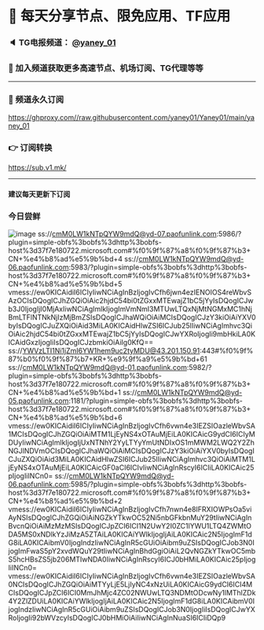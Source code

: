 # 🚀 每天分享节点、限免应用、TF应用
### 🔈 TG电报频道： [@yaney_01](https://t.me/yaney_01) 
### 🔔 加入频道获取更多高速节点、机场订阅、TG代理等等  
***
### 🔗  频道永久订阅
   https://ghproxy.com//raw.githubusercontent.com/yaney01/Yaney01/main/yaney_01
### 👉  订阅转换
   https://sub.v1.mk/
***
#### 建议每天更新下订阅
### 今日尝鲜
![image](https://user-images.githubusercontent.com/53202722/212789250-83daacba-242e-4f46-b49e-bef9f8292fa6.png)
ss://cmM0LW1kNTpQYW9mdQ@yd-07.paofunlink.com:5986/?plugin=simple-obfs%3bobfs%3dhttp%3bobfs-host%3d37f7e180722.microsoft.com#%f0%9f%87%a8%f0%9f%87%b3+CN+%e4%b8%ad%e5%9b%bd+4
ss://cmM0LW1kNTpQYW9mdQ@yd-06.paofunlink.com:5983/?plugin=simple-obfs%3bobfs%3dhttp%3bobfs-host%3d37f7e180722.microsoft.com#%f0%9f%87%a8%f0%9f%87%b3+CN+%e4%b8%ad%e5%9b%bd+5
vmess://ew0KICAidiI6ICIyIiwNCiAgInBzIjogIvCfh6jwn4ezIENOIOS4reWbvSAzOCIsDQogICJhZGQiOiAic2hjdC54bi0tZGxxMTEwajZ1bC5jYyIsDQogICJwb3J0IjogIjI0MjAxIiwNCiAgImlkIjogImVmNmI3MTUwLTQxNjMtNGMxMC1hNjBmLTFlNTNkNjIzMjBmZSIsDQogICJhaWQiOiAiMCIsDQogICJzY3kiOiAiYXV0byIsDQogICJuZXQiOiAid3MiLA0KICAidHlwZSI6ICJub25lIiwNCiAgImhvc3QiOiAic2hjdC54bi0tZGxxMTEwajZ1bC5jYyIsDQogICJwYXRoIjogIi9mbHkiLA0KICAidGxzIjogIiIsDQogICJzbmkiOiAiIg0KfQ==
ss://YWVzLTI1Ni1jZmI6YW1hem9uc2tyMDU@43.201.150.91:443#%f0%9f%87%b0%f0%9f%87%b7+KR+%e9%9f%a9%e5%9b%bd+61
ss://cmM0LW1kNTpQYW9mdQ@yd-01.paofunlink.com:5982/?plugin=simple-obfs%3bobfs%3dhttp%3bobfs-host%3d37f7e180722.microsoft.com#%f0%9f%87%a8%f0%9f%87%b3+CN+%e4%b8%ad%e5%9b%bd+1
ss://cmM0LW1kNTpQYW9mdQ@yd-05.paofunlink.com:1181/?plugin=simple-obfs%3bobfs%3dhttp%3bobfs-host%3d37f7e180722.microsoft.com#%f0%9f%87%a8%f0%9f%87%b3+CN+%e4%b8%ad%e5%9b%bd+6
vmess://ew0KICAidiI6ICIyIiwNCiAgInBzIjogIvCfh6vwn4e3IEZSIOazleWbvSA1MCIsDQogICJhZGQiOiAiMTM1LjEyNS4xOTAuMjEiLA0KICAicG9ydCI6ICIyMDUyIiwNCiAgImlkIjogIjUxNTNhY2YyLTYyYmUtNDIxOS1mMWM2LWQ2Y2ZhNGJlNDVmOCIsDQogICJhaWQiOiAiMCIsDQogICJzY3kiOiAiYXV0byIsDQogICJuZXQiOiAid3MiLA0KICAidHlwZSI6ICJub25lIiwNCiAgImhvc3QiOiAiMTM1LjEyNS4xOTAuMjEiLA0KICAicGF0aCI6ICIvIiwNCiAgInRscyI6ICIiLA0KICAic25pIjogIiINCn0=
ss://cmM0LW1kNTpQYW9mdQ@yd-06.paofunlink.com:5985/?plugin=simple-obfs%3bobfs%3dhttp%3bobfs-host%3d37f7e180722.microsoft.com#%f0%9f%87%a8%f0%9f%87%b3+CN+%e4%b8%ad%e5%9b%bd+2
vmess://ew0KICAidiI6ICIyIiwNCiAgInBzIjogIvCfh7nwn4e8IFRXIOWPsOa5viAyNSIsDQogICJhZGQiOiAiNGZkYTkwOC52Ni5nbGFkbnMuY29tIiwNCiAgInBvcnQiOiAiMzMzMSIsDQogICJpZCI6ICI1N2UwY2I0ZC1lYWU1LTQ4ZWMtODA5MS0xNDlkYzJiMzA5ZTAiLA0KICAiYWlkIjogIjAiLA0KICAic2N5IjogImF1dG8iLA0KICAibmV0IjogIndzIiwNCiAgInR5cGUiOiAibm9uZSIsDQogICJob3N0IjogImFwaS5pY2xvdWQuY29tIiwNCiAgInBhdGgiOiAiL2QvNGZkYTkwOC5mbS5hcHBsZS5jb206MTIwNDA0IiwNCiAgInRscyI6ICJ0bHMiLA0KICAic25pIjogIiINCn0=
vmess://ew0KICAidiI6ICIyIiwNCiAgInBzIjogIvCfh6vwn4e3IEZSIOazleWbvSA0NCIsDQogICJhZGQiOiAiMTYyLjE5LjIyNC4xNzUiLA0KICAicG9ydCI6ICI4MCIsDQogICJpZCI6ICI0MmJhMjc4ZC02NWUwLTQ3NDMtODcwNy1lMThlZDk4Y2ZlZDUiLA0KICAiYWlkIjogIjAiLA0KICAic2N5IjogImF1dG8iLA0KICAibmV0IjogIndzIiwNCiAgInR5cGUiOiAibm9uZSIsDQogICJob3N0IjogIiIsDQogICJwYXRoIjogIi92bWVzcyIsDQogICJ0bHMiOiAiIiwNCiAgInNuaSI6ICIiDQp9


